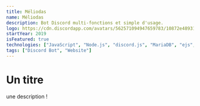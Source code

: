 ```yaml
---
title: Méliodas
name: Méliodas
description: Bot Discord multi-fonctions et simple d'usage.
logo: https://cdn.discordapp.com/avatars/562571094947659783/10872e489314925e4c4b2ff328acb448.png?size=1024
startYear: 2019
isFeatured: true
technologies: ["JavaScript", "Node.js", "discord.js", "MariaDB", "ejs", "express"]
tags: ["Discord Bot", "Website"]
---
```


# Un titre

une description !
